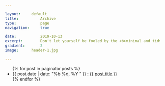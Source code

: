 ```yaml
---

layout:		default
title:  		Archive
type:			page
navigation: 	true

date:   		2019-10-13
excerpt: 		Don't let yourself be fooled by the <b>minimal and tidy overall appearance</b> of this theme — <i>you might be surprised what's included</i>.
gradient: 		2
image: 		header-1.jpg

---
```


<ul>
 {% for post in paginator.posts %}
  <li class="list-group-item">
   <span class="text-muted">{{ post.date | date: "%b %d, %Y " }}</span> :
   <a href="{{ post.url }}">{{ post.title }}</a>
  </li>
 {% endfor %}
</ul>
